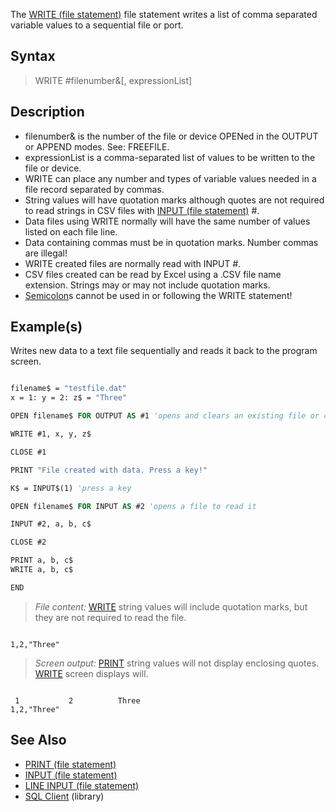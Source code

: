 The [WRITE (file statement)](WRITE-(file-statement)) file statement writes a list of comma separated variable values to a sequential file or port.

## Syntax

> WRITE #filenumber&[, expressionList]

## Description

* filenumber& is the number of the file or device OPENed in the OUTPUT or APPEND modes. See: FREEFILE.
* expressionList is a comma-separated list of values to be written to the file or device.
* WRITE can place any number and types of variable values needed in a file record separated by commas.
* String values will have quotation marks although quotes are not required to read strings in CSV files with [INPUT (file statement)](INPUT-(file-statement)) #.
* Data files using WRITE normally will have the same number of values listed on each file line.
* Data containing commas must be in quotation marks. Number commas are illegal!
* WRITE created files are normally read with INPUT #.
* CSV files created can be read by Excel using a .CSV file name extension. Strings may or may not include quotation marks.
* [Semicolon](Semicolon)s cannot be used in or following the WRITE statement!

## Example(s)

Writes new data to a text file sequentially and reads it back to the program screen.

```vb

filename$ = "testfile.dat" 
x = 1: y = 2: z$ = "Three" 

OPEN filename$ FOR OUTPUT AS #1 'opens and clears an existing file or creates new empty file 

WRITE #1, x, y, z$ 

CLOSE #1 

PRINT "File created with data. Press a key!" 

K$ = INPUT$(1) 'press a key 

OPEN filename$ FOR INPUT AS #2 'opens a file to read it 

INPUT #2, a, b, c$ 

CLOSE #2 

PRINT a, b, c$
WRITE a, b, c$ 

END 

```

> *File content:* [WRITE](WRITE) string values will include quotation marks, but they are not required to read the file.

```text

1,2,"Three"

```

> *Screen output:* [PRINT](PRINT) string values will not display enclosing quotes. [WRITE](WRITE) screen displays will.

```text

 1           2          Three
1,2,"Three"

```

## See Also

* [PRINT (file statement)](PRINT-(file-statement))
* [INPUT (file statement)](INPUT-(file-statement))
* [LINE INPUT (file statement)](LINE-INPUT-(file-statement))
* [SQL Client](SQL-Client) (library)
